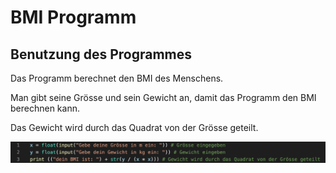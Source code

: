 # BMI Programm

## Benutzung des Programmes

Das Programm berechnet den BMI des Menschens.

Man gibt seine Grösse und sein Gewicht an, damit das Programm den BMI berechnen kann. 

Das Gewicht wird durch das Quadrat von der Grösse geteilt.

![](Bild.png)
